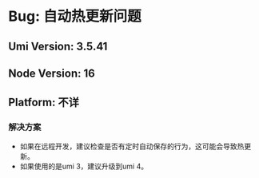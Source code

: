 # Bug: 自动热更新问题

## Umi Version: 3.5.41

## Node Version: 16

## Platform: 不详

### 解决方案

- 如果在远程开发，建议检查是否有定时自动保存的行为，这可能会导致热更新。
- 如果使用的是umi 3，建议升级到umi 4。
